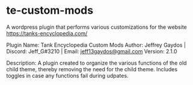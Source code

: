 # te-custom-mods
A wordpress plugin that performs various customizations for the website https://tanks-encyclopedia.com/

Plugin Name: Tank Encyclopedia Custom Mods
Author: Jeffrey Gaydos | Discord: Jeff_G#3210 | Email: jeff13gaydos@gmail.com
Version: 2.1.0

Description: A plugin created to organize the various functions of the old child theme, thereby removing the need for the child theme. Includes toggles in case any functions fail during udpates.
